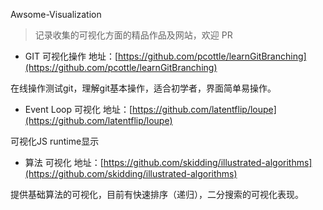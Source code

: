 Awsome-Visualization
> 记录收集的可视化方面的精品作品及网站，欢迎 PR

* GIT 可视化操作
地址：[https://github.com/pcottle/learnGitBranching](https://github.com/pcottle/learnGitBranching)

在线操作测试git，理解git基本操作，适合初学者，界面简单易操作。

* Event Loop 可视化
地址：[https://github.com/latentflip/loupe](https://github.com/latentflip/loupe)

可视化JS runtime显示

* 算法 可视化
地址：[https://github.com/skidding/illustrated-algorithms](https://github.com/skidding/illustrated-algorithms)

提供基础算法的可视化，目前有快速排序（递归），二分搜索的可视化表现。